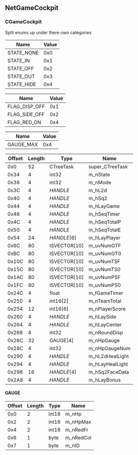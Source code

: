 ## NetGameCockpit

### CGameCockpit

Split enums up under there own categories

| Name       | Value
|------------|------
| STATE_NONE | 0x0
| STATE_IN   | 0x1
| STATE_OFF  | 0x2
| STATE_OUT  | 0x3
| STATE_HIDE | 0x4

| Name          | Value
|---------------|------
| FLAG_DISP_OFF | 0x1
| FLAG_SIDE_OFF | 0x2
| FLAG_RED_ON   | 0x4


| Name      | Value
|-----------|------
| GAUGE_MAX | 0x4

| Offset | Length | Type         | Name
|--------|--------|--------------|-----
| 0x0    | 52     | CTreeTask    | super_CTreeTask
| 0x34   | 4      | int32        | m_nState
| 0x38   | 4      | int32        | m_nMode
| 0x3C   | 4      | _HANDLE_     | m_hL2d
| 0x40   | 4      | _HANDLE_     | m_hSq2
| 0x44   | 4      | _HANDLE_     | m_hLayGame
| 0x48   | 4      | _HANDLE_     | m_hSeqTimer
| 0x4C   | 4      | _HANDLE_     | m_hSeqTotalP
| 0x50   | 4      | _HANDLE_     | m_hSeqTotalE
| 0x54   | 24     | _HANDLE_[6]  | m_hLayPlayer
| 0x6C   | 80     | ISVECTOR[10] | m_uvNumGTF
| 0xBC   | 80     | ISVECTOR[10] | m_uvNumGT0
| 0x10C  | 80     | ISVECTOR[10] | m_uvNumTSF
| 0x15C  | 80     | ISVECTOR[10] | m_uvNumTS0
| 0x1AC  | 80     | ISVECTOR[10] | m_uvNumPSF
| 0x1FC  | 80     | ISVECTOR[10] | m_uvNumPS0
| 0x24C  | 4      | float        | m_fGameTimer
| 0x250  | 4      | int16[2]     | m_nTeamTotal
| 0x254  | 12     | int16[6]     | m_nPlayerScore
| 0x260  | 4      | _HANDLE_     | m_hLaySide
| 0x264  | 4      | _HANDLE_     | m_hLayCenter
| 0x268  | 4      | int32        | m_nRoundDisp
| 0x26C  | 32     | GAUGE[4]     | m_nHpGauge
| 0x28C  | 4      | int32        | m_nHpGaugeNum
| 0x290  | 4      | _HANDLE_     | m_hL2dHealLight
| 0x294  | 4      | _HANDLE_     | m_hLayHealLight
| 0x298  | 16     | _HANDLE_[4]  | m_hSq2FaceData
| 0x2A8  | 4      | _HANDLE_     | m_hLayBonus

#### GAUGE

| Offset | Length | Type  | Name
|--------|--------|-------|-----
| 0x0    | 2      | int16 | m_nHp
| 0x2    | 2      | int16 | m_nHpMax
| 0x4    | 2      | int16 | m_nRedFr
| 0x6    | 1      | byte  | m_nRedCol
| 0x7    | 1      | byte  | m_nID
